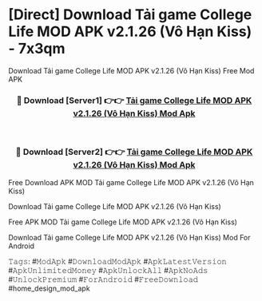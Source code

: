 # [Direct] Download Tải game College Life MOD APK v2.1.26 (Vô Hạn Kiss) - 7x3qm
Download Tải game College Life MOD APK v2.1.26 (Vô Hạn Kiss) Free Mod APK

<div align="center">
<h3>🔴 Download [Server1] 👉👉 <a href="https://apk-comot.site?title=Tải_game_College_Life_MOD_APK_v2.1.26_(Vô_Hạn_Kiss)">Tải game College Life MOD APK v2.1.26 (Vô Hạn Kiss) Mod Apk</a></h3><br>

<h3>🔴 Download [Server2] 👉👉 <a href="https://apk-comot.site?title=Tải_game_College_Life_MOD_APK_v2.1.26_(Vô_Hạn_Kiss)">Tải game College Life MOD APK v2.1.26 (Vô Hạn Kiss) Mod Apk</a></h3>
</div>


Free Download APK MOD Tải game College Life MOD APK v2.1.26 (Vô Hạn Kiss)

Download Tải game College Life MOD APK v2.1.26 (Vô Hạn Kiss) 

Free APK MOD Tải game College Life MOD APK v2.1.26 (Vô Hạn Kiss) 

Download Tải game College Life MOD APK v2.1.26 (Vô Hạn Kiss) Mod For Android

𝚃𝚊𝚐𝚜: #𝙼𝚘𝚍𝙰𝚙𝚔 #𝙳𝚘𝚠𝚗𝚕𝚘𝚊𝚍𝙼𝚘𝚍𝙰𝚙𝚔 #𝙰𝚙𝚔𝙻𝚊𝚝𝚎𝚜𝚝𝚅𝚎𝚛𝚜𝚒𝚘𝚗 #𝙰𝚙𝚔𝚄𝚗𝚕𝚒𝚖𝚒𝚝𝚎𝚍𝙼𝚘𝚗𝚎𝚢 #𝙰𝚙𝚔𝚄𝚗𝚕𝚘𝚌𝚔𝙰𝚕𝚕 #𝙰𝚙𝚔𝙽𝚘𝙰𝚍𝚜 #𝚄𝚗𝚕𝚘𝚌𝚔𝙿𝚛𝚎𝚖𝚒𝚞𝚖 #𝙵𝚘𝚛𝙰𝚗𝚍𝚛𝚘𝚒𝚍 #𝙵𝚛𝚎𝚎𝙳𝚘𝚠𝚗𝚕𝚘𝚊𝚍 #home_design_mod_apk
